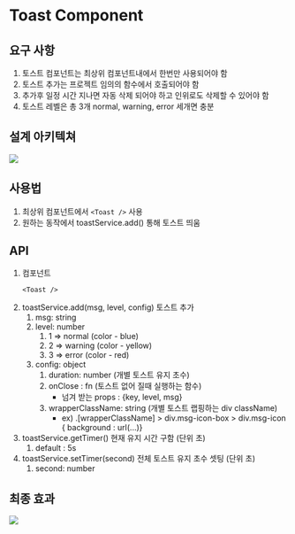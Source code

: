 # Toast Component

## 요구 사항

1. 토스트 컴포넌트는 최상위 컴포넌트내에서 한번만 사용되어야 함
2. 토스트 추가는 프로젝트 임의의 함수에서 호출되어야 함
3. 추가후 일정 시간 지나면 자동 삭제 되어야 하고 인위로도 삭제할 수 있어야 함
4. 토스트 레벨은 총 3개 normal, warning, error 세개면 충분

## 설계 아키텍쳐

![](https://user-images.githubusercontent.com/79301822/190897457-9971352e-5e1f-4251-937d-bcd03acc8375.png)

## 사용법

1. 최상위 컴포넌트에서 `<Toast />` 사용
2. 원하는 동작에서 toastService.add() 통해 토스트 띄움

## API

1. 컴포넌트
   ```
   <Toast />
   ```
2. toastService.add(msg, level, config) 토스트 추가
   1. msg: string
   2. level: number
      1. 1 => normal (color - blue)
      2. 2 => warning (color - yellow)
      3. 3 => error (color - red)
   3. config: object
      1. duration: number (개별 토스트 유지 초수)
      2. onClose : fn (토스트 없어 질때 실행하는 함수)
         - 넘겨 받는 props : {key, level, msg}
      3. wrapperClassName: string (개별 토스트 랩핑하는 div className)
         - ex) .[wrapperClassName] > div.msg-icon-box > div.msg-icon { background : url(...)}
3. toastService.getTimer() 현재 유지 시간 구함 (단위 초)
   1. default : 5s
4. toastService.setTimer(second) 전체 토스트 유지 초수 셋팅 (단위 초)
   1. second: number

## 최종 효과

![](https://user-images.githubusercontent.com/79301822/190897963-feee9bf5-1d68-42c6-9dbf-528929468e80.gif)
